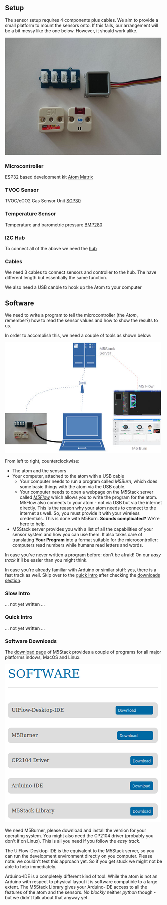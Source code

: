 ## Setup
The sensor setup requires 4 components plus cables. 
We aim to provide a small platform to mount the sensors onto. 
If this fails, our arrangement will be a bit messy like the one below. However, it should work alike.

![](setup1.jpg)

### Microcontroller 
ESP32 based development kit [Atom Matrix](https://m5stack.com/products/atom-matrix-esp32-development-kit)

### TVOC Sensor
TVOC/eCO2 Gas Sensor Unit [SGP30](https://m5stack.com/products/tvoc-eco2-gas-unit-sgp30)

### Temperature Sensor
Temperature and barometric pressure [BMP280](https://m5stack.com/collections/m5-unit/products/barometric-pressure-unitbmp280)

### I2C Hub
To connect all of the above we need the [hub](https://wiki.seeedstudio.com/Grove-I2C_Hub/) 

### Cables
We need 3 cables to connect sensors and controller to the hub. The have different length but essentially the same function. 

We also need a USB canble to hook up the Atom to your computer

## Software
We need to write a program to tell the microcontroller (the *Atom*, remember?) how to read
the sensor values and how to show the results to us.

In order to accomplish this, we need a couple of tools as shown below:

![](swarch.jpg)

From left to right, counterclockwise:
 * The atom and the sensors
 * Your computer, attached to the atom with a USB cable
   * Your computer needs to run a program called *M5Burn*, which does some basic things with the atom via the USB cable.
   * Your computer needs to open a webpage on the M5Stack server called [*M5Flow*](https://flow.m5stack.com/) which allows you to write the program for the atom. M5Flow also connects to your atom - not via USB but via the internet directly. This is the reason why your atom needs to connect to the internet as well. So, you must provide it with your wireless credentials. This is done with M5Burn. **Sounds complicated?** We're here to help.
 * M5Stack server provides you with a list of all the capabilities of your sensor system and how you can use them. It also takes care of translating **Your Program** into a format suitable for the microcontroller: computers read numbers while humans read letters and words.

In case you've never written a program before: don't be afraid! On our *easy track* it'll be easier than you might think.

In case you're already familiar with Arduino or similar stuff: yes, there is a fast track as well. Skip over to the [quick intro](#quick-intro) after checking the [downloads section](#software-downloads).

### Slow Intro
... not yet written ...


### Quick Intro
... not yet written ...


### Software Downloads
The [download page](https://m5stack.com/pages/download) of M5Stack provides a couple of programs for all major platforms indows, MacOS and Linux:

![](m5downs.png)

We need M5Burner, please download and install the version for your operating system. You might also need the CP2104 driver (probably you don't if on Linux). This is all you need if you follow the *easy track*.

The UIFlow-Desktop-IDE is the equivalent to the M5Stack server, so you can run the development environment directly on you computer. Please note: we couldn't test this approach yet. So if you get stuck we might not be able to help immediately.

Arduino-IDE is a completely different kind of tool. While the atom is not an Arduino with respect to physical layout it is software compatible to a large extent. The M5Stack Library gives your Arduino-IDE access to all the features of the atom and the sensors. No *blockly* neither *python* though - but we didn't talk about that anyway yet.





